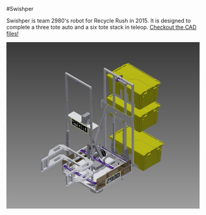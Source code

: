 #Swishper

Swishper is team 2980's robot for Recycle Rush in 2015. It is designed to complete a three tote auto and a six tote stack in teleop. [Checkout the CAD files!](Swishper)

![alt tag](Archive\Pictures\1.26.2015.jpg)

